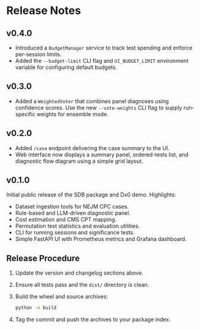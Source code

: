 # Release Notes

## v0.4.0

* Introduced a `BudgetManager` service to track test spending and enforce
  per-session limits.
* Added the `--budget-limit` CLI flag and `UI_BUDGET_LIMIT` environment
  variable for configuring default budgets.

## v0.3.0

* Added a `WeightedVoter` that combines panel diagnoses using confidence
  scores. Use the new `--vote-weights` CLI flag to supply run-specific
  weights for ensemble mode.

## v0.2.0

* Added `/case` endpoint delivering the case summary to the UI.
* Web interface now displays a summary panel, ordered-tests list, and diagnostic
  flow diagram using a simple grid layout.

## v0.1.0

Initial public release of the SDB package and Dx0 demo. Highlights:

- Dataset ingestion tools for NEJM CPC cases.
- Rule-based and LLM-driven diagnostic panel.
- Cost estimation and CMS CPT mapping.
- Permutation test statistics and evaluation utilities.
- CLI for running sessions and significance tests.
- Simple FastAPI UI with Prometheus metrics and Grafana dashboard.

## Release Procedure

1. Update the version and changelog sections above.
2. Ensure all tests pass and the `dist/` directory is clean.
3. Build the wheel and source archives:

   ```bash
   python -m build
   ```

4. Tag the commit and push the archives to your package index.


